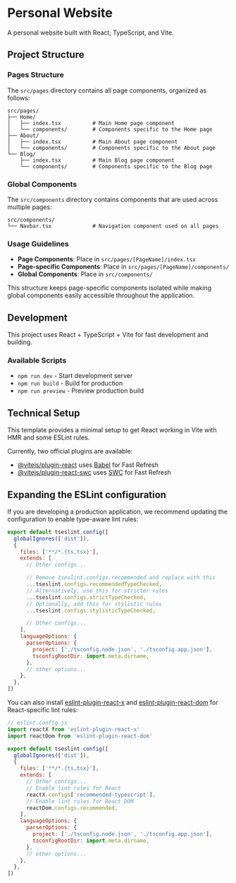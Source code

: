 # Personal Website

A personal website built with React, TypeScript, and Vite.

## Project Structure

### Pages Structure

The `src/pages` directory contains all page components, organized as follows:

```text
src/pages/
├── Home/
│   ├── index.tsx          # Main Home page component
│   └── components/        # Components specific to the Home page
├── About/
│   ├── index.tsx          # Main About page component
│   └── components/        # Components specific to the About page
└── Blog/
    ├── index.tsx          # Main Blog page component
    └── components/        # Components specific to the Blog page
```

### Global Components

The `src/components` directory contains components that are used across multiple pages:

```text
src/components/
└── Navbar.tsx             # Navigation component used on all pages
```

### Usage Guidelines

- **Page Components**: Place in `src/pages/[PageName]/index.tsx`
- **Page-specific Components**: Place in `src/pages/[PageName]/components/`
- **Global Components**: Place in `src/components/`

This structure keeps page-specific components isolated while making global components easily accessible throughout the application.

## Development

This project uses React + TypeScript + Vite for fast development and building.

### Available Scripts

- `npm run dev` - Start development server
- `npm run build` - Build for production
- `npm run preview` - Preview production build

## Technical Setup

This template provides a minimal setup to get React working in Vite with HMR and some ESLint rules.

Currently, two official plugins are available:

- [@vitejs/plugin-react](https://github.com/vitejs/vite-plugin-react/blob/main/packages/plugin-react) uses [Babel](https://babeljs.io/) for Fast Refresh
- [@vitejs/plugin-react-swc](https://github.com/vitejs/vite-plugin-react/blob/main/packages/plugin-react-swc) uses [SWC](https://swc.rs/) for Fast Refresh

## Expanding the ESLint configuration

If you are developing a production application, we recommend updating the configuration to enable type-aware lint rules:

```js
export default tseslint.config([
  globalIgnores(['dist']),
  {
    files: ['**/*.{ts,tsx}'],
    extends: [
      // Other configs...

      // Remove tseslint.configs.recommended and replace with this
      ...tseslint.configs.recommendedTypeChecked,
      // Alternatively, use this for stricter rules
      ...tseslint.configs.strictTypeChecked,
      // Optionally, add this for stylistic rules
      ...tseslint.configs.stylisticTypeChecked,

      // Other configs...
    ],
    languageOptions: {
      parserOptions: {
        project: ['./tsconfig.node.json', './tsconfig.app.json'],
        tsconfigRootDir: import.meta.dirname,
      },
      // other options...
    },
  },
])
```

You can also install [eslint-plugin-react-x](https://github.com/Rel1cx/eslint-react/tree/main/packages/plugins/eslint-plugin-react-x) and [eslint-plugin-react-dom](https://github.com/Rel1cx/eslint-react/tree/main/packages/plugins/eslint-plugin-react-dom) for React-specific lint rules:

```js
// eslint.config.js
import reactX from 'eslint-plugin-react-x'
import reactDom from 'eslint-plugin-react-dom'

export default tseslint.config([
  globalIgnores(['dist']),
  {
    files: ['**/*.{ts,tsx}'],
    extends: [
      // Other configs...
      // Enable lint rules for React
      reactX.configs['recommended-typescript'],
      // Enable lint rules for React DOM
      reactDom.configs.recommended,
    ],
    languageOptions: {
      parserOptions: {
        project: ['./tsconfig.node.json', './tsconfig.app.json'],
        tsconfigRootDir: import.meta.dirname,
      },
      // other options...
    },
  },
])
```
